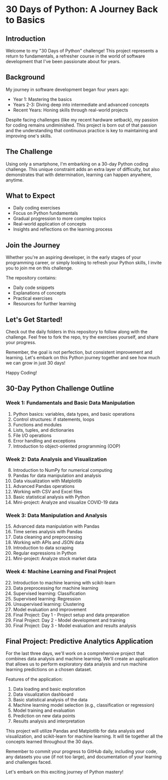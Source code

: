# 30 Days of Python: A Journey Back to Basics

## Introduction

Welcome to my "30 Days of Python" challenge! This project represents a return to fundamentals, a refresher course in the world of software development that I've been passionate about for years.

## Background

My journey in software development began four years ago:
- Year 1: Mastering the basics
- Years 2-3: Diving deep into intermediate and advanced concepts
- Recent Years: Honing skills through real-world projects

Despite facing challenges (like my recent hardware setback), my passion for coding remains undiminished. This project is born out of that passion and the understanding that continuous practice is key to maintaining and improving one's skills.

## The Challenge

Using only a smartphone, I'm embarking on a 30-day Python coding challenge. This unique constraint adds an extra layer of difficulty, but also demonstrates that with determination, learning can happen anywhere, anytime.

## What to Expect

- Daily coding exercises
- Focus on Python fundamentals
- Gradual progression to more complex topics
- Real-world application of concepts
- Insights and reflections on the learning process

## Join the Journey

Whether you're an aspiring developer, in the early stages of your programming career, or simply looking to refresh your Python skills, I invite you to join me on this challenge. 

The repository contains:
- Daily code snippets
- Explanations of concepts
- Practical exercises
- Resources for further learning

## Let's Get Started!

Check out the daily folders in this repository to follow along with the challenge. Feel free to fork the repo, try the exercises yourself, and share your progress.

Remember, the goal is not perfection, but consistent improvement and learning. Let's embark on this Python journey together and see how much we can grow in just 30 days!

Happy Coding!




## 30-Day Python Challenge Outline

### Week 1: Fundamentals and Basic Data Manipulation
1. Python basics: variables, data types, and basic operations
2. Control structures: if statements, loops
3. Functions and modules
4. Lists, tuples, and dictionaries
5. File I/O operations
6. Error handling and exceptions
7. Introduction to object-oriented programming (OOP)

### Week 2: Data Analysis and Visualization
8. Introduction to NumPy for numerical computing
9. Pandas for data manipulation and analysis
10. Data visualization with Matplotlib
11. Advanced Pandas operations
12. Working with CSV and Excel files
13. Basic statistical analysis with Python
14. Mini-project: Analyze and visualize COVID-19 data

### Week 3: Data Manipulation and Analysis
15. Advanced data manipulation with Pandas
16. Time series analysis with Pandas
17. Data cleaning and preprocessing
18. Working with APIs and JSON data
19. Introduction to data scraping
20. Regular expressions in Python
21. Mini-project: Analyze stock market data

### Week 4: Machine Learning and Final Project
22. Introduction to machine learning with scikit-learn
23. Data preprocessing for machine learning
24. Supervised learning: Classification
25. Supervised learning: Regression
26. Unsupervised learning: Clustering
27. Model evaluation and improvement
28. Final Project: Day 1 - Project setup and data preparation
29. Final Project: Day 2 - Model development and training
30. Final Project: Day 3 - Model evaluation and results analysis

## Final Project: Predictive Analytics Application

For the last three days, we'll work on a comprehensive project that combines data analysis and machine learning. We'll create an application that allows us to perform exploratory data analysis and run machine learning predictions on a chosen dataset.

Features of the application:
1. Data loading and basic exploration
2. Data visualization dashboard
3. Basic statistical analysis of the data
4. Machine learning model selection (e.g., classification or regression)
5. Model training and evaluation
6. Prediction on new data points
7. Results analysis and interpretation

This project will utilize Pandas and Matplotlib for data analysis and visualization, and scikit-learn for machine learning. It will tie together all the concepts learned throughout the 30 days.

Remember to commit your progress to GitHub daily, including your code, any datasets you use (if not too large), and documentation of your learning and challenges faced.

Let's embark on this exciting journey of Python mastery!


 
